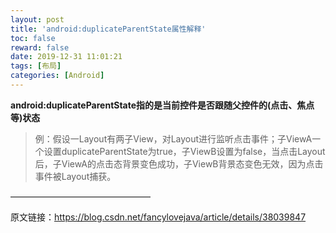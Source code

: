 ```yaml
---
layout: post
title: 'android:duplicateParentState属性解释'
toc: false
reward: false
date: 2019-12-31 11:01:21
tags: [布局]
categories: [Android]
---
```


**android:duplicateParentState指的是当前控件是否跟随父控件的(点击、焦点等)状态**
>例：假设一Layout有两子View，对Layout进行监听点击事件；子ViewA一个设置duplicateParentState为true，子ViewB设置为false，当点击Layout后，子ViewA的点击态背景变色成功，子ViewB背景态变色无效，因为点击事件被Layout捕获。
<!-- more -->

————————————————

原文链接：https://blog.csdn.net/fancylovejava/article/details/38039847